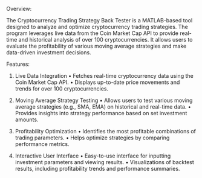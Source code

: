 Overview:

The Cryptocurrency Trading Strategy Back Tester is a MATLAB-based tool designed to analyze and optimize cryptocurrency trading strategies. The program leverages live data from the Coin Market Cap API to provide real-time and historical analysis of over 100 cryptocurrencies. It allows users to evaluate the profitability of various moving average strategies and make data-driven investment decisions.

Features:

1. Live Data Integration
	•	Fetches real-time cryptocurrency data using the Coin Market Cap API.
	•	Displays up-to-date price movements and trends for over 100 cryptocurrencies.

2. Moving Average Strategy Testing
	•	Allows users to test various moving average strategies (e.g., SMA, EMA) on historical and real-time data.
	•	Provides insights into strategy performance based on set investment amounts.

3. Profitability Optimization
	•	Identifies the most profitable combinations of trading parameters.
	•	Helps optimize strategies by comparing performance metrics.

4. Interactive User Interface
	•	Easy-to-use interface for inputting investment parameters and viewing results.
	•	Visualizations of backtest results, including profitability trends and performance summaries.
